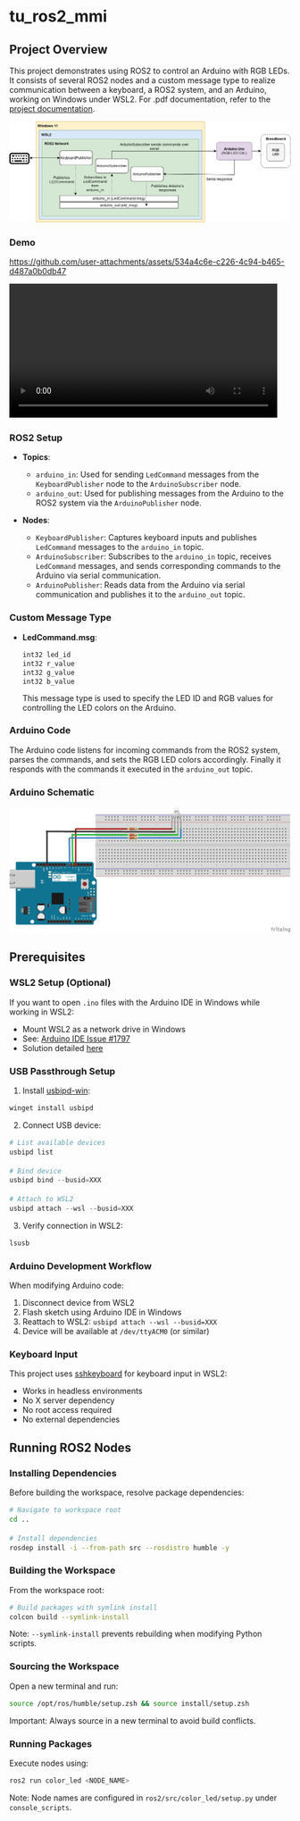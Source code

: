 # tu_ros2_mmi

## Project Overview

This project demonstrates using ROS2 to control an Arduino with RGB LEDs. It consists of several ROS2 nodes and a custom message type to realize communication between a keyboard, a ROS2 system, and an Arduino, working on Windows under WSL2. For .pdf documentation, refer to the [project documentation](assets/pdfs/Assignment_MMI_TU_Wien_Project_Report_Michael_Smirnov.pdf).

![System Overview](assets/imgs/project_mmi.drawio.png)

### Demo

https://github.com/user-attachments/assets/534a4c6e-c226-4c94-b465-d487a0b0db47

<video src='assets/vids/mmi_demo.mp4' width="480" controls>
  Your browser does not support the video tag.
</video>

### ROS2 Setup

- **Topics**:

  - `arduino_in`: Used for sending `LedCommand` messages from the `KeyboardPublisher` node to the `ArduinoSubscriber` node.
  - `arduino_out`: Used for publishing messages from the Arduino to the ROS2 system via the `ArduinoPublisher` node.

- **Nodes**:
  - `KeyboardPublisher`: Captures keyboard inputs and publishes `LedCommand` messages to the `arduino_in` topic.
  - `ArduinoSubscriber`: Subscribes to the `arduino_in` topic, receives `LedCommand` messages, and sends corresponding commands to the Arduino via serial communication.
  - `ArduinoPublisher`: Reads data from the Arduino via serial communication and publishes it to the `arduino_out` topic.

### Custom Message Type

- **LedCommand.msg**:
  ```msg
  int32 led_id
  int32 r_value
  int32 g_value
  int32 b_value
  ```
  This message type is used to specify the LED ID and RGB values for controlling the LED colors on the Arduino.

### Arduino Code

The Arduino code listens for incoming commands from the ROS2 system, parses the commands, and sets the RGB LED colors accordingly. Finally it responds with the commands it executed in the `arduino_out` topic.

### Arduino Schematic

![Arduino Schematic](assets/imgs/arduino_schematic.jpg)

## Prerequisites

### WSL2 Setup (Optional)

If you want to open `.ino` files with the Arduino IDE in Windows while working in WSL2:

- Mount WSL2 as a network drive in Windows
- See: [Arduino IDE Issue #1797](https://github.com/arduino/arduino-ide/issues/1797)
- Solution detailed [here](https://superuser.com/questions/1738361/how-to-mount-a-wsl2-folder-as-a-network-drive-in-windows-10)

### USB Passthrough Setup

1. Install [usbipd-win](https://github.com/dorssel/usbipd-win):

```powershell
winget install usbipd
```

2. Connect USB device:

```powershell
# List available devices
usbipd list

# Bind device
usbipd bind --busid=XXX

# Attach to WSL2
usbipd attach --wsl --busid=XXX
```

3. Verify connection in WSL2:

```bash
lsusb
```

### Arduino Development Workflow

When modifying Arduino code:

1. Disconnect device from WSL2
2. Flash sketch using Arduino IDE in Windows
3. Reattach to WSL2: `usbipd attach --wsl --busid=XXX`
4. Device will be available at `/dev/ttyACM0` (or similar)

### Keyboard Input

This project uses [sshkeyboard](https://sshkeyboard.readthedocs.io/en/latest/) for keyboard input in WSL2:

- Works in headless environments
- No X server dependency
- No root access required
- No external dependencies

## Running ROS2 Nodes

### Installing Dependencies

Before building the workspace, resolve package dependencies:

```bash
# Navigate to workspace root
cd ..

# Install dependencies
rosdep install -i --from-path src --rosdistro humble -y
```

### Building the Workspace

From the workspace root:

```bash
# Build packages with symlink install
colcon build --symlink-install
```

Note: `--symlink-install` prevents rebuilding when modifying Python scripts.

### Sourcing the Workspace

Open a new terminal and run:

```bash
source /opt/ros/humble/setup.zsh && source install/setup.zsh
```

Important: Always source in a new terminal to avoid build conflicts.

### Running Packages

Execute nodes using:

```bash
ros2 run color_led <NODE_NAME>
```

Note: Node names are configured in `ros2/src/color_led/setup.py` under `console_scripts`.
